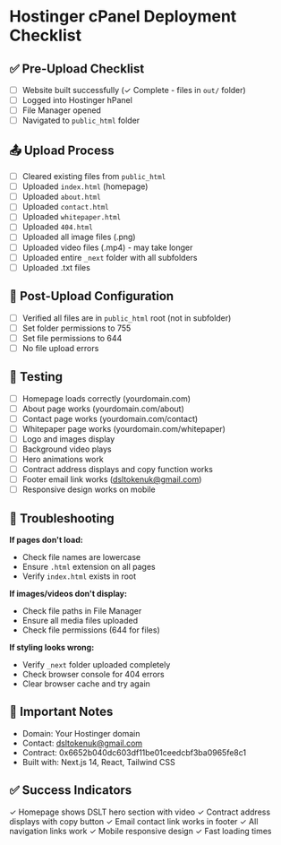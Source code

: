 # Hostinger cPanel Deployment Checklist

## ✅ Pre-Upload Checklist
- [ ] Website built successfully (✓ Complete - files in `out/` folder)
- [ ] Logged into Hostinger hPanel
- [ ] File Manager opened
- [ ] Navigated to `public_html` folder

## 📤 Upload Process
- [ ] Cleared existing files from `public_html`
- [ ] Uploaded `index.html` (homepage)
- [ ] Uploaded `about.html`
- [ ] Uploaded `contact.html` 
- [ ] Uploaded `whitepaper.html`
- [ ] Uploaded `404.html`
- [ ] Uploaded all image files (.png)
- [ ] Uploaded video files (.mp4) - may take longer
- [ ] Uploaded entire `_next` folder with all subfolders
- [ ] Uploaded .txt files

## 🔧 Post-Upload Configuration
- [ ] Verified all files are in `public_html` root (not in subfolder)
- [ ] Set folder permissions to 755
- [ ] Set file permissions to 644
- [ ] No file upload errors

## 🧪 Testing
- [ ] Homepage loads correctly (yourdomain.com)
- [ ] About page works (yourdomain.com/about)
- [ ] Contact page works (yourdomain.com/contact)
- [ ] Whitepaper page works (yourdomain.com/whitepaper)
- [ ] Logo and images display
- [ ] Background video plays
- [ ] Hero animations work
- [ ] Contract address displays and copy function works
- [ ] Footer email link works (dsltokenuk@gmail.com)
- [ ] Responsive design works on mobile

## 🚨 Troubleshooting
**If pages don't load:**
- Check file names are lowercase
- Ensure `.html` extension on all pages
- Verify `index.html` exists in root

**If images/videos don't display:**
- Check file paths in File Manager
- Ensure all media files uploaded
- Check file permissions (644 for files)

**If styling looks wrong:**
- Verify `_next` folder uploaded completely
- Check browser console for 404 errors
- Clear browser cache and try again

## 📝 Important Notes
- Domain: Your Hostinger domain
- Contact: dsltokenuk@gmail.com
- Contract: 0x6652b040dc603df11be01ceedcbf3ba0965fe8c1
- Built with: Next.js 14, React, Tailwind CSS

## ✅ Success Indicators
✓ Homepage shows DSLT hero section with video
✓ Contract address displays with copy button
✓ Email contact link works in footer
✓ All navigation links work
✓ Mobile responsive design
✓ Fast loading times
